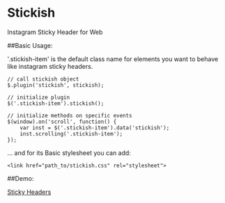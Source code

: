 Stickish
========

Instagram Sticky Header for Web

##Basic Usage:

'.stickish-item' is the default class name for elements you want to behave like instagram sticky headers.

    // call stickish object
    $.plugin('stickish', stickish);

    // initialize plugin
    $('.stickish-item').stickish();

    // initialize methods on specific events
    $(window).on('scroll', function() {
        var inst = $('.stickish-item').data('stickish');
        inst.scrolling('.stickish-item');
    });

... and for its Basic stylesheet you can add:

    <link href="path_to/stickish.css" rel="stylesheet">

##Demo:

[Sticky Headers](http://mugetsu.github.io/stickish/)

